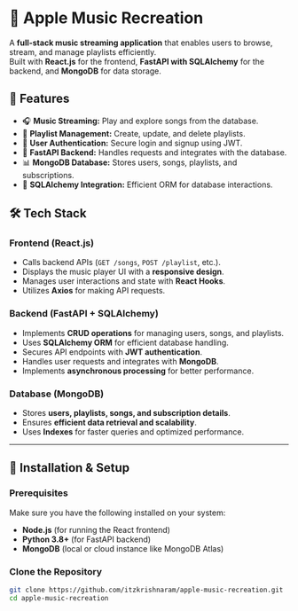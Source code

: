 # 🎵 Apple Music Recreation  

A **full-stack music streaming application** that enables users to browse, stream, and manage playlists efficiently.  
Built with **React.js** for the frontend, **FastAPI with SQLAlchemy** for the backend, and **MongoDB** for data storage.

## 🚀 Features  
- 🎧 **Music Streaming:** Play and explore songs from the database.  
- 📂 **Playlist Management:** Create, update, and delete playlists.  
- 🔑 **User Authentication:** Secure login and signup using JWT.  
- 📡 **FastAPI Backend:** Handles requests and integrates with the database.  
- 📊 **MongoDB Database:** Stores users, songs, playlists, and subscriptions.  
- 📀 **SQLAlchemy Integration:** Efficient ORM for database interactions.  

## 🛠 Tech Stack  

### **Frontend (React.js)**  
- Calls backend APIs (`GET /songs`, `POST /playlist`, etc.).  
- Displays the music player UI with a **responsive design**.  
- Manages user interactions and state with **React Hooks**.  
- Utilizes **Axios** for making API requests.  

### **Backend (FastAPI + SQLAlchemy)**  
- Implements **CRUD operations** for managing users, songs, and playlists.  
- Uses **SQLAlchemy ORM** for efficient database handling.  
- Secures API endpoints with **JWT authentication**.  
- Handles user requests and integrates with **MongoDB**.  
- Implements **asynchronous processing** for better performance.  

### **Database (MongoDB)**  
- Stores **users, playlists, songs, and subscription details**.  
- Ensures **efficient data retrieval and scalability**.  
- Uses **Indexes** for faster queries and optimized performance.  

---

## 🔧 Installation & Setup  

### **Prerequisites**  
Make sure you have the following installed on your system:  
- **Node.js** (for running the React frontend)  
- **Python 3.8+** (for FastAPI backend)  
- **MongoDB** (local or cloud instance like MongoDB Atlas)  

### **Clone the Repository**  
```sh
git clone https://github.com/itzkrishnaram/apple-music-recreation.git
cd apple-music-recreation
